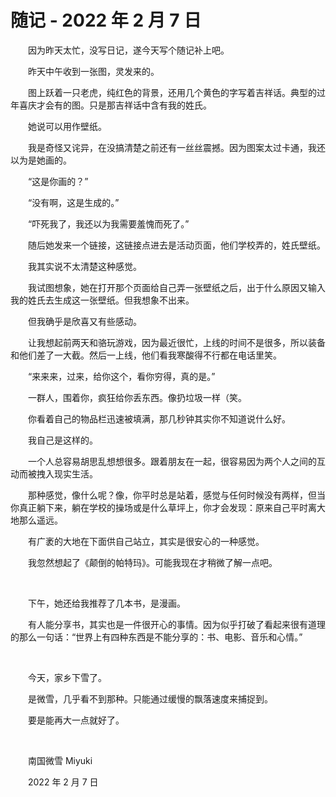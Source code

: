 # 随记 - 2022 年 2 月 7 日

　　因为昨天太忙，没写日记，遂今天写个随记补上吧。

　　昨天中午收到一张图，灵发来的。

　　图上跃着一只老虎，纯红色的背景，还用几个黄色的字写着吉祥话。典型的过年喜庆才会有的图。只是那吉祥话中含有我的姓氏。

　　她说可以用作壁纸。

　　我是奇怪又诧异，在没搞清楚之前还有一丝丝震撼。因为图案太过卡通，我还以为是她画的。

　　“这是你画的？”

　　“没有啊，这是生成的。”

　　“吓死我了，我还以为我需要羞愧而死了。”

　　随后她发来一个链接，这链接点进去是活动页面，他们学校弄的，姓氏壁纸。

　　我其实说不太清楚这种感觉。

　　我试图想象，她在打开那个页面给自己弄一张壁纸之后，出于什么原因又输入我的姓氏去生成这一张壁纸。但我想象不出来。

　　但我确乎是欣喜又有些感动。

　　让我想起前两天和骆玩游戏，因为最近很忙，上线的时间不是很多，所以装备和他们差了一大截。然后一上线，他们看我寒酸得不行都在电话里笑。

　　“来来来，过来，给你这个，看你穷得，真的是。”

　　一群人，围着你，疯狂给你丢东西。像扔垃圾一样（笑。

　　你看着自己的物品栏迅速被填满，那几秒钟其实你不知道说什么好。

　　我自己是这样的。

　　一个人总容易胡思乱想想很多。跟着朋友在一起，很容易因为两个人之间的互动而被拽入现实生活。

　　那种感觉，像什么呢？像，你平时总是站着，感觉与任何时候没有两样，但当你真正躺下来，躺在学校的操场或是什么草坪上，你才会发现：原来自己平时离大地那么遥远。

　　有广袤的大地在下面供自己站立，其实是很安心的一种感觉。

　　我忽然想起了《颠倒的帕特玛》。可能我现在才稍微了解一点吧。

<br />

　　下午，她还给我推荐了几本书，是漫画。

　　有人能分享书，其实也是一件很开心的事情。因为似乎打破了看起来很有道理的那么一句话：“世界上有四种东西是不能分享的：书、电影、音乐和心情。”

<br />

　　今天，家乡下雪了。

　　是微雪，几乎看不到那种。只能通过缓慢的飘落速度来捕捉到。

　　要是能再大一点就好了。

<br />

　　南国微雪 Miyuki

　　2022 年 2 月 7 日